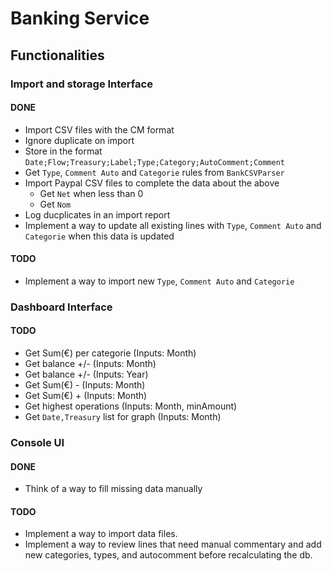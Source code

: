 # Banking Service

## Functionalities

### Import and storage Interface

#### DONE

- Import CSV files with the CM format
- Ignore duplicate on import
- Store in the format `Date;Flow;Treasury;Label;Type;Category;AutoComment;Comment`
- Get `Type`, `Comment Auto` and `Categorie` rules from `BankCSVParser`
- Import Paypal CSV files to complete the data about the above
	- Get `Net` when less than 0
	- Get `Nom`
- Log ducplicates in an import report
- Implement a way to update all existing lines with `Type`, `Comment Auto` and `Categorie` when this data is updated

#### TODO

- Implement a way to import new `Type`, `Comment Auto` and `Categorie`

### Dashboard Interface

#### TODO

- Get Sum(€) per categorie (Inputs: Month)
- Get balance +/- (Inputs: Month)
- Get balance +/- (Inputs: Year)
- Get Sum(€) - (Inputs: Month)
- Get Sum(€) + (Inputs: Month)
- Get highest operations (Inputs: Month, minAmount)
- Get `Date,Treasury` list for graph (Inputs: Month)

### Console UI

#### DONE

- Think of a way to fill missing data manually

#### TODO

- Implement a way to import data files.
- Implement a way to review lines that need manual commentary and add new categories, types, and autocomment before recalculating the db.